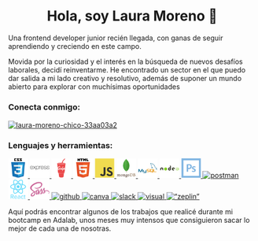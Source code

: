  <h1 align="center">Hola, soy Laura Moreno 👋</h1>
<!---<h2 align="center">Una frontend developer junior recién llegada, con ganas de seguir aprendiendo y creciendo en este campo</h2>--->
<p>Una frontend developer junior recién llegada, con ganas de seguir aprendiendo y creciendo en este campo.</p> 
  Movida por la curiosidad y el interés en la búsqueda de nuevos desafíos laborales, decidí  reinventarme. 
He encontrado un sector en el que puedo dar salida a mi lado creativo y resolutivo, además de suponer un mundo abierto para explorar con muchísimas oportunidades</p>
  
  
  
 
<h3 align="left">Conecta conmigo:</h3>
<p align="left">
<a href="https://linkedin.com/in/laura-moreno-chico-33aa03a2" target="blank"><img align="center" src="https://raw.githubusercontent.com/rahuldkjain/github-profile-readme-generator/master/src/images/icons/Social/linked-in-alt.svg" alt="laura-moreno-chico-33aa03a2" height="30" width="40" /></a>
</p>

<h3 align="left">Lenguajes y herramientas:</h3>
<p align="left"> <a href="https://www.w3schools.com/css/" target="_blank" rel="noreferrer"> <img src="https://raw.githubusercontent.com/devicons/devicon/master/icons/css3/css3-original-wordmark.svg" alt="css3" width="40" height="40"/> </a> <a href="https://expressjs.com" target="_blank" rel="noreferrer"> <img src="https://raw.githubusercontent.com/devicons/devicon/master/icons/express/express-original-wordmark.svg" alt="express" width="40" height="40"/> </a> <a href="https://gulpjs.com" target="_blank" rel="noreferrer"> <img src="https://raw.githubusercontent.com/devicons/devicon/master/icons/gulp/gulp-plain.svg" alt="gulp" width="40" height="40"/> </a> <a href="https://www.w3.org/html/" target="_blank" rel="noreferrer"> <img src="https://raw.githubusercontent.com/devicons/devicon/master/icons/html5/html5-original-wordmark.svg" alt="html5" width="40" height="40"/> </a> <a href="https://developer.mozilla.org/en-US/docs/Web/JavaScript" target="_blank" rel="noreferrer"> <img src="https://raw.githubusercontent.com/devicons/devicon/master/icons/javascript/javascript-original.svg" alt="javascript" width="40" height="40"/> </a> <a href="https://www.mongodb.com/" target="_blank" rel="noreferrer"> <img src="https://raw.githubusercontent.com/devicons/devicon/master/icons/mongodb/mongodb-original-wordmark.svg" alt="mongodb" width="40" height="40"/> </a> <a href="https://www.mysql.com/" target="_blank" rel="noreferrer"> <img src="https://raw.githubusercontent.com/devicons/devicon/master/icons/mysql/mysql-original-wordmark.svg" alt="mysql" width="40" height="40"/> </a> <a href="https://nodejs.org" target="_blank" rel="noreferrer"> <img src="https://raw.githubusercontent.com/devicons/devicon/master/icons/nodejs/nodejs-original-wordmark.svg" alt="nodejs" width="40" height="40"/> </a><a href="https://www.photoshop.com/en" target="_blank" rel="noreferrer"> <img src="https://raw.githubusercontent.com/devicons/devicon/master/icons/photoshop/photoshop-line.svg" alt="photoshop" width="40" height="40"/> </a> <a href="https://postman.com" target="_blank" rel="noreferrer"> <img src="https://www.vectorlogo.zone/logos/getpostman/getpostman-icon.svg" alt="postman" width="40" height="40"/> </a> <a href="https://reactjs.org/" target="_blank" rel="noreferrer"> <img src="https://raw.githubusercontent.com/devicons/devicon/master/icons/react/react-original-wordmark.svg" alt="react" width="40" height="40"/> </a> <a href="https://sass-lang.com" target="_blank" rel="noreferrer"> <img src="https://raw.githubusercontent.com/devicons/devicon/master/icons/sass/sass-original.svg" alt="sass" width="40" height="40"/>  <img src="https://cdn.jsdelivr.net/gh/devicons/devicon/icons/github/github-original-wordmark.svg" alt="github" width="40" height="40" />
            <img src="https://cdn.jsdelivr.net/gh/devicons/devicon/icons/canva/canva-original.svg" alt="canva" width="40" height="40"/>
            <img src="https://cdn.jsdelivr.net/gh/devicons/devicon/icons/slack/slack-original.svg" alt="slack" width="40" height="40"/>
            <img src="https://cdn.jsdelivr.net/gh/devicons/devicon/icons/vscode/vscode-original.svg" alt="visual" width="40" height="40" />
  <img src="https://www.lennu.net/wp-content/uploads/2015/11/zeplin_logo-523x510.png" alt=“zeplin” width="40" height="40"/>
          
          
          
          
  </a> </p>

<p>Aquí podrás encontrar algunos de los trabajos que realicé durante mi bootcamp en Adalab, unos meses muy intensos que consiguieron sacar lo mejor de cada una de nosotras.</p>
